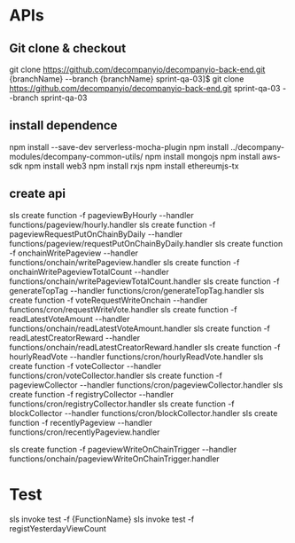 # APIs

## Git clone & checkout
git clone https://github.com/decompanyio/decompanyio-back-end.git {branchName} --branch {branchName}
sprint-qa-03]$ git clone https://github.com/decompanyio/decompanyio-back-end.git sprint-qa-03 --branch sprint-qa-03

## install dependence

npm install --save-dev serverless-mocha-plugin
npm install ../decompany-modules/decompany-common-utils/
npm install mongojs
npm install aws-sdk
npm install web3
npm install rxjs
npm install ethereumjs-tx




## create api 

sls create function -f pageviewByHourly --handler functions/pageview/hourly.handler
sls create function -f pageviewRequestPutOnChainByDaily --handler functions/pageview/requestPutOnChainByDaily.handler
sls create function -f onchainWritePageview --handler functions/onchain/writePageview.handler
sls create function -f onchainWritePageviewTotalCount --handler functions/onchain/writePageviewTotalCount.handler
sls create function -f generateTopTag --handler functions/cron/generateTopTag.handler
sls create function -f voteRequestWriteOnchain --handler functions/cron/requestWriteVote.handler
sls create function -f readLatestVoteAmount --handler functions/onchain/readLatestVoteAmount.handler
sls create function -f readLatestCreatorReward --handler functions/onchain/readLatestCreatorReward.handler
sls create function -f hourlyReadVote --handler functions/cron/hourlyReadVote.handler
sls create function -f voteCollector --handler functions/cron/voteCollector.handler
sls create function -f pageviewCollector --handler functions/cron/pageviewCollector.handler
sls create function -f registryCollector --handler functions/cron/registryCollector.handler
sls create function -f blockCollector --handler functions/cron/blockCollector.handler
sls create function -f recentlyPageview --handler functions/cron/recentlyPageview.handler


sls create function -f pageviewWriteOnChainTrigger --handler functions/onchain/pageviewWriteOnChainTrigger.handler

# Test

sls invoke test -f {FunctionName}
sls invoke test -f registYesterdayViewCount